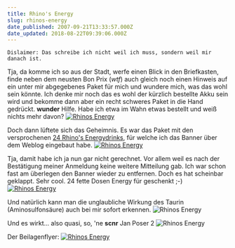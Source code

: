 ```yaml
---
title: Rhino's Energy
slug: rhinos-energy
date_published: 2007-09-21T13:33:57.000Z
date_updated: 2018-08-22T09:39:06.000Z
---
```


`Dislaimer: Das schreibe ich nicht weil ich muss, sondern weil mir danach ist.
`

Tja, da komme ich so aus der Stadt, werfe einen Blick in den Briefkasten, finde neben dem neusten Bon Prix (*wtf*) auch gleich noch einen Hinweis auf ein unter mir abgegebenes Paket für mich und wundere mich, was das wohl sein könnte. Ich denke mir noch das es wohl der kürzlich bestellte Akku sein wird und bekomme dann aber ein recht schweres Paket in die Hand gedrückt. **wunder** Hilfe. Habe ich etwa im Wahn etwas bestellt und weiß nichts mehr davon?
[![Rhinos Energy](//picdump.thafaker.de/2007/09/fremdespaket.jpg)](http://picdump.thafaker.de/2007/09/fremdespaket.jpg)

Doch dann lüftete sich das Geheimnis. Es war das Paket mit den versprochenen [24 Rhino's Energydrinks](__GHOST_URL__/16/banner/), für welche ich das Banner über dem Weblog eingebaut habe.
[![Rhinos Energy](//picdump.thafaker.de/2007/09/rhinosenergy_2.jpg)](__GHOST_URL__/21/rhinos-energy/rhinos-energy-2/)

Tja, damit habe ich ja nun gar nicht gerechnet. Vor allem weil es nach der Bestätigung meiner Anmeldung keine weitere Mitteilung gab. Ich war schon fast am überlegen den Banner wieder zu entfernen. Doch es hat scheinbar geklappt. Sehr cool. 24 fette Dosen Energy für geschenkt ;-)
[![Rhinos Energy](//picdump.thafaker.de/2007/09/rhinosbuechse.jpg)](__GHOST_URL__/21/rhinos-energy/rhinos-energy-3/)

Und natürlich kann man die unglaubliche Wirkung des Taurin (Aminosulfonsäure) auch bei mir sofort erkennen.
![Rhinos Energy](//picdump.thafaker.de/2007/09/poserone.jpg)

Und es wirkt... also quasi, so, 'ne **scnr** Jan Poser 2
![Rhinos Energy](//picdump.thafaker.de/2007/09/posertwo.jpg)

Der Beilagenflyer:
[![Rhinos Energy](//picdump.thafaker.de/2007/09/beilagenzettel.jpg)](http://picdump.thafaker.de/2007/09/beilagenzettel.jpg)
